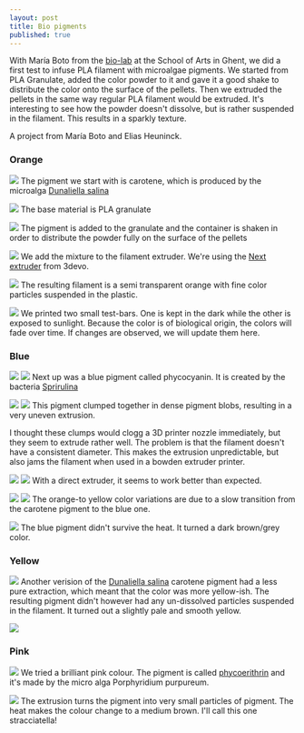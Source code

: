 ```yaml
---
layout: post
title: Bio pigments
published: true
---
```

With María Boto from the [bio-lab](http://laboratorium.bio/) at the School of Arts in Ghent, we did a first test to infuse PLA filament with microalgae pigments. We started from PLA Granulate, added the color powder to it and gave it a good shake to distribute the color onto the surface of the pellets. Then we extruded the pellets in the same way regular PLA filament would be extruded. It's interesting to see how the powder doesn't dissolve, but is rather suspended in the filament. This results in a sparkly texture. 

A project from María Boto and Elias Heuninck.

### Orange

![](/images/biocolor-1010192.JPG)
The pigment we start with is carotene, which is produced by the microalga [Dunaliella salina](http://laboratorium.bio/colorlab.html#dunaliella-salina)

![](/images/biocolor-1010194.JPG)
The base material is PLA granulate

![](/images/biocolor-1010193.JPG)
The pigment is added to the granulate and the container is shaken in order to distribute the powder fully on the surface of the pellets

![](/images/biocolor-1010195.JPG)
We add the mixture to the filament extruder. We're using the [Next extruder](https://3devo.com/next-filament-extruder/) from 3devo.

![](/images/biocolor-1010200.JPG)
The resulting filament is a semi transparent orange with fine color particles suspended in the plastic.

![](/images/biocolor-1010206.JPG)
We printed two small test-bars. One is kept in the dark while the other is exposed to sunlight. Because the color is of biological origin, the colors will fade over time. If changes are observed, we will update them here.

### Blue

![](/images/biocolor-1010213.JPG)
![](/images/biocolor-1010203.JPG)
Next up was a blue pigment called phycocyanin. It is created by the bacteria [Sprirulina](http://laboratorium.bio/colorlab.html#spirulina)

![](/images/biocolor-1010205.JPG)
![](/images/biocolor-1010208.JPG)
This pigment clumped together in dense pigment blobs, resulting in a very uneven extrusion. 

I thought these clumps would clogg a 3D printer nozzle immediately, but they seem to extrude rather well. The problem is that the filament doesn't have a consistent diameter. This makes the extrusion unpredictable, but also jams the filament when used in a bowden extruder printer. 

![](/images/biocolor-1010214)
![](/images/biocolor-1010215)
With a direct extruder, it seems to work better than expected. 

![](/images/biocolor-1010230.JPG)
![](/images/biocolor-1010240.JPG)
The orange-to yellow color variations are due to a slow transition from the carotene pigment to the blue one. 

![](/images/biocolor-1010233.JPG)
The blue pigment didn't survive the heat. It turned a dark brown/grey color. 



### Yellow

![](/images/biocolor-1010225.JPG)
Another verision of the [Dunaliella salina](http://laboratorium.bio/colorlab.html#dunaliella-salina) carotene pigment had a less pure extraction, which meant that the color was more yellow-ish. The resulting pigment didn't however had any un-dissolved particles suspended in the filament. It turned out a slightly pale and smooth yellow.

![](/images/biocolor-1010236.JPG)

### Pink

![](/images/biocolor-1010222.JPG)
We tried a brilliant pink colour. The pigment is called [phycoerithrin](http://laboratorium.bio/colorlab.html#porphyridium-purpureum) and it's made by the micro alga Porphyridium purpureum.

![](/images/biocolor-1010227.JPG)
The extrusion turns the pigment into very small particles of pigment. The heat makes the colour change to a medium brown. I'll call this one stracciatella!
